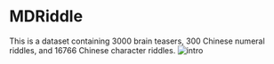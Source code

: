 # MDRiddle
This is a dataset containing 3000 brain teasers, 300 Chinese numeral riddles, and 16766 Chinese character riddles.
![intro](https://github.com/canwuyingluan/MDRiddle/blob/main/r1.png)
